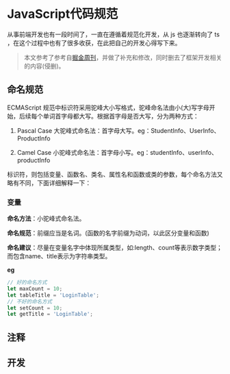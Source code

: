 # JavaScript代码规范

从事前端开发也有一段时间了，一直在遵循着规范化开发，从 js 也逐渐转向了 ts ，在这个过程中也有了很多收获，在此把自己的开发心得写下来。

>  本文参考了参考自[掘金周刊](https://juejin.im/entry/599d433cf265da24797b5c66)，并做了补充和修改，同时删去了框架开发相关的内容(侵删)。

## 命名规范

ECMAScript 规范中标识符采用驼峰大小写格式，驼峰命名法由小(大)写字母开始，后续每个单词首字母都大写。根据首字母是否大写，分为两种方式：

1. Pascal Case 大驼峰式命名法：首字母大写。eg：StudentInfo、UserInfo、ProductInfo

2. Camel Case 小驼峰式命名法：首字母小写。eg：studentInfo、userInfo、productInfo

标识符，则包括变量、函数名、类名、属性名和函数或类的参数，每个命名方法又略有不同，下面详细解释一下：

### 变量

**命名方法**：小驼峰式命名法。

**命名规范**：前缀应当是名词。(函数的名字前缀为动词，以此区分变量和函数)

**命名建议**：尽量在变量名字中体现所属类型，如:length、count等表示数字类型；而包含name、title表示为字符串类型。

**eg**

```js
// 好的命名方式
let maxCount = 10;
let tableTitle = 'LoginTable';
// 不好的命名方式
let setCount = 10;
let getTitle = 'LoginTable';
```

## 注释

## 开发

